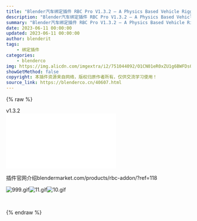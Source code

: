 ```yaml
---
title: "Blender汽车绑定插件 RBC Pro V1.3.2 – A Physics Based Vehicle Rigging Addon  blender布的"
description: "Blender汽车绑定插件 RBC Pro V1.3.2 – A Physics Based Vehicle Rigging Addon  blender布的"
summary: "Blender汽车绑定插件 RBC Pro V1.3.2 – A Physics Based Vehicle Rigging Addon  blender布的"
date: 2023-06-11 00:00:00
updated: 2023-06-11 00:00:00
author: blenderit
tags: 
    - 绑定插件
categories:
    - blenderco
img: https://img.alicdn.com/imgextra/i2/751044092/O1CN01eR0xZU1g6BWFDsQBp_!!751044092.jpg
showGetMethod: false
copyright: 本插件资源来自网络，版权归原作者所有，仅供交流学习使用！
source_link: https://blenderco.cn/40607.html
---
```


{% raw %}
<div class="article-tips"><div><i class="icon icon-smile"></i> v1.3.2</div></div><div id="external-video-a85cc952cd" class="external-video"><iframe frameborder="0" src="//player.bilibili.com/player.html?aid=1601716622&amp;bvid=BV1M2421N7hD&amp;cid=1464052642&amp;p=1" allowfullscreen="true"></iframe></div><p>插件官网介绍blendermarket.com/products/rbc-addon/?ref=118</p><p><img src="https://img.alicdn.com/imgextra/i2/1856665554/O1CN01wVDJyh1qtmWmxieZV_!!1856665554.gif" alt="999.gif"><img src="https://img.alicdn.com/imgextra/i2/1856665554/O1CN01LIzBOd1qtmWzn6jJj_!!1856665554.gif" alt="11.gif"><img src="https://img.alicdn.com/imgextra/i3/1856665554/O1CN01ZUHWvI1qtmWrQ9fSW_!!1856665554.gif" alt="10.gif"></p><p> </p>
<div style="display: none">blenderco</div>
{% endraw %}